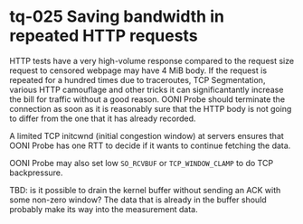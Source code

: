 # tq-025 Saving bandwidth in repeated HTTP requests

HTTP tests have a very high-volume response compared to the request size request to
censored webpage may have 4 MiB body. If the request is repeated for a hundred times
due to traceroutes, TCP Segmentation, various HTTP camouflage and other tricks
it can significantantly increase the bill for traffic without a good reason. OONI Probe
should terminate the connection as soon as it is reasonably sure that the HTTP
body is not going to differ from the one that it has already recorded.

A limited TCP initcwnd (initial congestion window) at servers ensures that OONI
Probe has one RTT to decide if it wants to continue fetching the data.

OONI Probe may also set low `SO_RCVBUF` or `TCP_WINDOW_CLAMP` to do TCP backpressure.

TBD: is it possible to drain the kernel buffer without sending an ACK with some
non-zero window? The data that is already in the buffer should probably make its
way into the measurement data.

